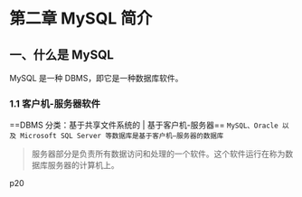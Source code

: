 # 第二章 MySQL 简介



## 一、什么是 MySQL

MySQL 是一种 DBMS，即它是一种数据库软件。



### 1.1 客户机-服务器软件

==DBMS 分类：基于共享文件系统的 | 基于客户机-服务器== `MySQL、Oracle 以及 Microsoft SQL Server 等数据库是基于客户机—服务器的数据库`



> 服务器部分是负责所有数据访问和处理的一个软件。这个软件运行在称为数据库服务器的计算机上。



p20